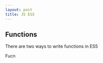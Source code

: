 ```yaml
---
layout: post
title: JS ES5
---
```

## Functions
There are two ways to write functions in ES5

Fucn
<!--stackedit_data:
eyJoaXN0b3J5IjpbNTY1ODY3OTQyLDUzOTcyODY3Nl19
-->